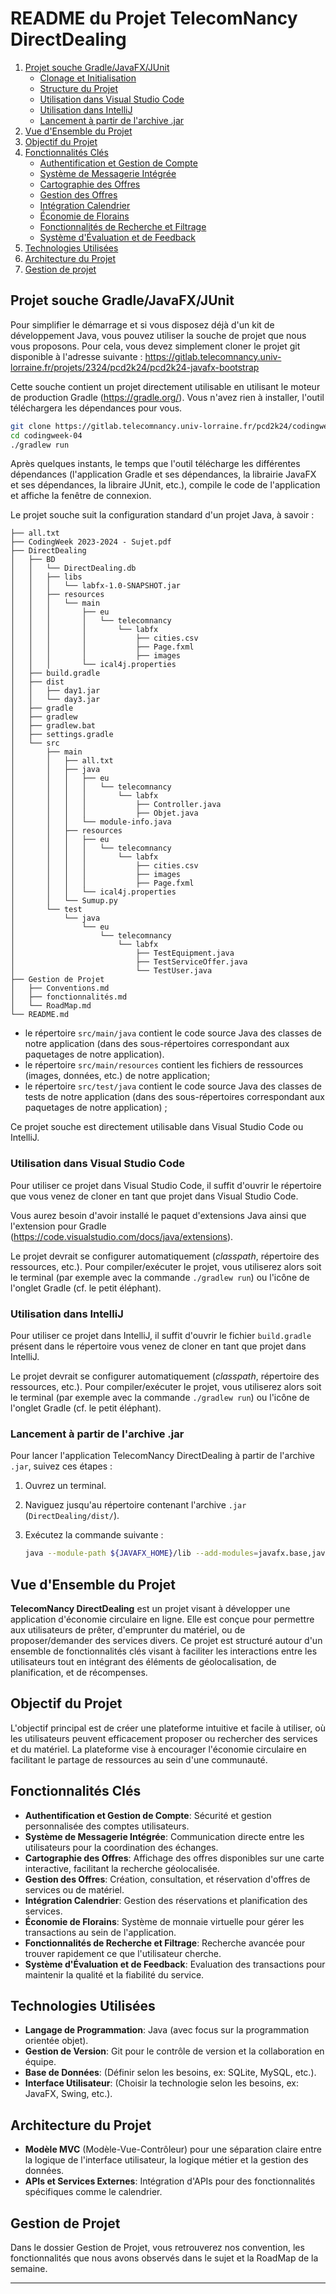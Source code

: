 # README du Projet TelecomNancy DirectDealing

1. [Projet souche Gradle/JavaFX/JUnit](#projet-souche-gradlejavafxjunit)
   - [Clonage et Initialisation](#clonage-et-initialisation)
   - [Structure du Projet](#structure-du-projet)
   - [Utilisation dans Visual Studio Code](#utilisation-dans-visual-studio-code)
   - [Utilisation dans IntelliJ](#utilisation-dans-intellij)
   - [Lancement à partir de l'archive .jar](#lancement-à-partir-de-larchive-jar)
2. [Vue d'Ensemble du Projet](#vue-densemble-du-projet)
3. [Objectif du Projet](#objectif-du-projet)
4. [Fonctionnalités Clés](#fonctionnalités-clés)
   - [Authentification et Gestion de Compte](#authentification-et-gestion-de-compte)
   - [Système de Messagerie Intégrée](#système-de-messagerie-intégrée)
   - [Cartographie des Offres](#cartographie-des-offres)
   - [Gestion des Offres](#gestion-des-offres)
   - [Intégration Calendrier](#intégration-calendrier)
   - [Économie de Florains](#économie-de-florains)
   - [Fonctionnalités de Recherche et Filtrage](#fonctionnalités-de-recherche-et-filtrage)
   - [Système d'Évaluation et de Feedback](#système-dévaluation-et-de-feedback)
5. [Technologies Utilisées](#technologies-utilisées)
6. [Architecture du Projet](#architecture-du-projet)
7. [Gestion de projet](#gestion-de-projet)


## Projet souche Gradle/JavaFX/JUnit

Pour simplifier le démarrage et si vous disposez déjà d'un kit de développement Java, vous pouvez utiliser la souche de projet que nous vous proposons. Pour cela, vous devez simplement cloner le projet git disponible à l'adresse suivante : https://gitlab.telecomnancy.univ-lorraine.fr/projets/2324/pcd2k24/pcd2k24-javafx-bootstrap

Cette souche contient un projet directement utilisable en utilisant le moteur de production Gradle (https://gradle.org/). Vous n'avez rien à installer, l'outil téléchargera les dépendances pour vous.

```bash
git clone https://gitlab.telecomnancy.univ-lorraine.fr/pcd2k24/codingweek-04.git
cd codingweek-04
./gradlew run
```

Après quelques instants, le temps que l'outil télécharge les différentes dépendances (l'application Gradle et ses dépendances, la librairie JavaFX et ses dépendances, la libraire JUnit, etc.), compile le code de l'application et affiche la fenêtre de connexion.

Le projet souche suit la configuration standard d'un projet Java, à savoir :

```
├── all.txt
├── CodingWeek 2023-2024 - Sujet.pdf
├── DirectDealing
│   ├── BD
│   │   └── DirectDealing.db
│   │   ├── libs
│   │   │   └── labfx-1.0-SNAPSHOT.jar
│   │   ├── resources
│   │   │   └── main
│   │   │       ├── eu
│   │   │       │   └── telecomnancy
│   │   │       │       └── labfx
│   │   │       │           ├── cities.csv
│   │   │       │           ├── Page.fxml
│   │   │       │           ├── images
│   │   │       └── ical4j.properties
│   ├── build.gradle
│   ├── dist
│   │   ├── day1.jar
│   │   └── day3.jar
│   ├── gradle
│   ├── gradlew
│   ├── gradlew.bat
│   ├── settings.gradle
│   └── src
│       ├── main
│       │   ├── all.txt
│       │   ├── java
│       │   │   ├── eu
│       │   │   │   └── telecomnancy
│       │   │   │       └── labfx
│       │   │   │           ├── Controller.java
│       │   │   │           ├── Objet.java
│       │   │   └── module-info.java
│       │   ├── resources
│       │   │   ├── eu
│       │   │   │   └── telecomnancy
│       │   │   │       └── labfx
│       │   │   │           ├── cities.csv
│       │   │   │           ├── images
│       │   │   │           ├── Page.fxml
│       │   │   └── ical4j.properties
│       │   └── Sumup.py
│       └── test
│           └── java
│               └── eu
│                   └── telecomnancy
│                       └── labfx
│                           ├── TestEquipment.java
│                           ├── TestServiceOffer.java
│                           └── TestUser.java
├── Gestion de Projet
│   ├── Conventions.md
│   ├── fonctionnalités.md
│   └── RoadMap.md
└── README.md

```

- le répertoire `src/main/java` contient le code source Java des classes de notre application (dans des sous-répertoires correspondant aux paquetages de notre application).
- le répertoire `src/main/resources` contient les fichiers de ressources (images, données, etc.) de notre application;
- le répertoire `src/test/java` contient le code source Java des classes de tests de notre application (dans des sous-répertoires correspondant aux paquetages de notre application) ;

Ce projet souche est directement utilisable dans Visual Studio Code ou IntelliJ.

### Utilisation dans Visual Studio Code

Pour utiliser ce projet dans Visual Studio Code, il suffit d'ouvrir le répertoire que vous venez de cloner en tant que projet dans Visual Studio Code.

Vous aurez besoin d'avoir installé le paquet d'extensions Java ainsi que l'extension pour Gradle (https://code.visualstudio.com/docs/java/extensions).

Le projet devrait se configurer automatiquement (*classpath*, répertoire des ressources, etc.). Pour compiler/exécuter le projet, vous utiliserez alors soit le terminal (par exemple avec la commande `./gradlew run`) ou l'icône de l'onglet Gradle (cf. le petit éléphant).


### Utilisation dans IntelliJ

Pour utiliser ce projet dans IntelliJ, il suffit d'ouvrir le fichier `build.gradle` présent dans le répertoire vous venez de cloner en tant que projet dans IntelliJ.

Le projet devrait se configurer automatiquement (*classpath*, répertoire des ressources, etc.). Pour compiler/exécuter le projet, vous utiliserez alors soit le terminal (par exemple avec la commande `./gradlew run`) ou l'icône de l'onglet Gradle (cf. le petit éléphant).

### Lancement à partir de l'archive .jar

Pour lancer l'application TelecomNancy DirectDealing à partir de l'archive `.jar`, suivez ces étapes :

1. Ouvrez un terminal.
2. Naviguez jusqu'au répertoire contenant l'archive `.jar` (`DirectDealing/dist/`).
3. Exécutez la commande suivante :

   ```bash
   java --module-path ${JAVAFX_HOME}/lib --add-modules=javafx.base,javafx.controls,javafx.fxml -jar DirectDealing.jar

## Vue d'Ensemble du Projet

**TelecomNancy DirectDealing** est un projet visant à développer une application d'économie circulaire en ligne. Elle est conçue pour permettre aux utilisateurs de prêter, d'emprunter du matériel, ou de proposer/demander des services divers. Ce projet est structuré autour d'un ensemble de fonctionnalités clés visant à faciliter les interactions entre les utilisateurs tout en intégrant des éléments de géolocalisation, de planification, et de récompenses.

## Objectif du Projet

L'objectif principal est de créer une plateforme intuitive et facile à utiliser, où les utilisateurs peuvent efficacement proposer ou rechercher des services et du matériel. La plateforme vise à encourager l'économie circulaire en facilitant le partage de ressources au sein d'une communauté.

## Fonctionnalités Clés

- **Authentification et Gestion de Compte**: Sécurité et gestion personnalisée des comptes utilisateurs.
- **Système de Messagerie Intégrée**: Communication directe entre les utilisateurs pour la coordination des échanges.
- **Cartographie des Offres**: Affichage des offres disponibles sur une carte interactive, facilitant la recherche géolocalisée.
- **Gestion des Offres**: Création, consultation, et réservation d'offres de services ou de matériel.
- **Intégration Calendrier**: Gestion des réservations et planification des services.
- **Économie de Florains**: Système de monnaie virtuelle pour gérer les transactions au sein de l'application.
- **Fonctionnalités de Recherche et Filtrage**: Recherche avancée pour trouver rapidement ce que l'utilisateur cherche.
- **Système d'Évaluation et de Feedback**: Evaluation des transactions pour maintenir la qualité et la fiabilité du service.

## Technologies Utilisées

- **Langage de Programmation**: Java (avec focus sur la programmation orientée objet).
- **Gestion de Version**: Git pour le contrôle de version et la collaboration en équipe.
- **Base de Données**: (Définir selon les besoins, ex: SQLite, MySQL, etc.).
- **Interface Utilisateur**: (Choisir la technologie selon les besoins, ex: JavaFX, Swing, etc.).

## Architecture du Projet

- **Modèle MVC** (Modèle-Vue-Contrôleur) pour une séparation claire entre la logique de l'interface utilisateur, la logique métier et la gestion des données.
- **APIs et Services Externes**: Intégration d'APIs pour des fonctionnalités spécifiques comme le calendrier.

## Gestion de Projet

Dans le dossier Gestion de Projet, vous retrouverez nos convention, les fonctionnalités que nous avons observés dans le sujet et la RoadMap de la semaine.

---
